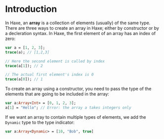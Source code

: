 # Introduction

In Haxe, an **array** is a collection of elements (usually) of the same type. There are three ways to create an array in Haxe; either by constructor or by a decleration syntax. In Haxe, the first element of an array has an index of zero:

```haxe
var a = [1, 2, 3];
trace(a); // [1,2,3]

// Here the second element is called by index
trace(a[1]); // 2

// The actual first element's index is 0
trace(a[0]); // 1
```

To create an array using a constructor, you need to pass the type of the elements that are going to be included in the array:

```haxe
var a:Array<Int> = [0, 1, 2, 3];
a[1] = "Hello"; // Error: the array a takes integers only
```

If we want an array to contain multiple types of elements, we add the `Dynamic` type to the type indicator:

```haxe
var a:Array<Dynamic> = [10, "Bob", true]
```
